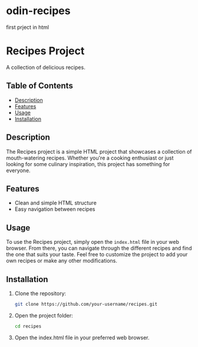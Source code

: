 # odin-recipes
first prject in html
# Recipes Project

A collection of delicious recipes.

## Table of Contents

- [Description](#description)
- [Features](#features)
- [Usage](#usage)
- [Installation](#installation)

## Description

The Recipes project is a simple HTML project that showcases a collection of mouth-watering recipes. Whether you're a cooking enthusiast or just looking for some culinary inspiration, this project has something for everyone.

## Features

- Clean and simple HTML structure
- Easy navigation between recipes

## Usage

To use the Recipes project, simply open the `index.html` file in your web browser. From there, you can navigate through the different recipes and find the one that suits your taste. Feel free to customize the project to add your own recipes or make any other modifications.

## Installation

1. Clone the repository:

   ```bash
   git clone https://github.com/your-username/recipes.git
   
2. Open the project folder:
  
   ```bash
   cd recipes
   
3. Open the index.html file in your preferred web browser.

